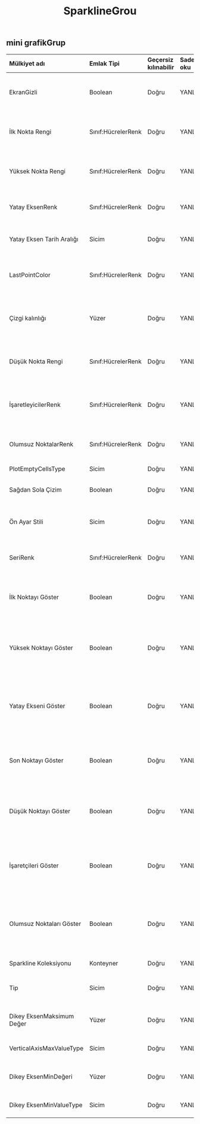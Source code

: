 ﻿---
title: SparklineGrou
second_title: Aspose.Cells Cloud Documen
type: docs
url: /tr/specification/model/sparklinegroup/
description: "Aspose.Cells Bulut modeli spesifikasyonu: SparklineGroup. Açma, oluşturma, düzenleme, bölme, birleştirme, karşılaştırma ve dönüştürme gibi özelliklerle Excel ve diğer elektronik tablo belgelerini zahmetsizce yönetin"
weight: 50
---
## **mini grafikGrup**

 

| Mülkiyet adı| Emlak Tipi| Geçersiz kılınabilir| Sadece oku| Varsayılan değer| Tanım|
|:- |:- |:- |:- |:- |:- |
| EkranGizli| Boolean| Doğru| YANLIŞ|| Verilerin gizli satır ve sütunlarda gösterilip gösterilmeyeceğini belirtir.|
| İlk Nokta Rengi| Sınıf:HücrelerRenk| Doğru| YANLIŞ|| Mini grafik grubundaki verilerin ilk noktasının rengini alır ve ayarlar.|
| Yüksek Nokta Rengi| Sınıf:HücrelerRenk| Doğru| YANLIŞ|| Mini grafik grubundaki en yüksek veri noktalarının rengini alır ve ayarlar.|
| Yatay EksenRenk| Sınıf:HücrelerRenk| Doğru| YANLIŞ|| Mini grafik grubundaki yatay eksenin rengini alır ve ayarlar.|
| Yatay Eksen Tarih Aralığı| Sicim| Doğru| YANLIŞ|| Mini grafik verilerinin tarih değerlerini içeren aralığı temsil eder.|
| LastPointColor| Sınıf:HücrelerRenk| Doğru| YANLIŞ|| Mini grafik grubundaki verilerin son noktasının rengini alır ve ayarlar.|
| Çizgi kalınlığı| Yüzer| Doğru| YANLIŞ|| Mini grafik grubundaki her bir mini çizgideki çizgi ağırlığını puan biriminde alır ve ayarlar.|
| Düşük Nokta Rengi| Sınıf:HücrelerRenk| Doğru| YANLIŞ||Mini grafik grubundaki verilerin en alt noktalarının rengini alır ve ayarlar.|
| İşaretleyicilerRenk| Sınıf:HücrelerRenk| Doğru| YANLIŞ|| Mini grafik grubundaki her çizgi mini grafiğindeki noktaların rengini alır ve ayarlar.|
| Olumsuz NoktalarRenk| Sınıf:HücrelerRenk| Doğru| YANLIŞ|| Mini grafik grubundaki negatif değerlerin rengini alır ve ayarlar.|
| PlotEmptyCellsType| Sicim| Doğru| YANLIŞ|| Boş hücrelerin nasıl çizileceğini gösterir.|
| Sağdan Sola Çizim| Boolean| Doğru| YANLIŞ|| Grafik verilerinin sağdan sola olup olmadığını gösterir.|
| Ön Ayar Stili| Sicim| Doğru| YANLIŞ|| Mini grafik grubunun önceden ayarlanmış stil türünü alır ve ayarlar.|
| SeriRenk| Sınıf:HücrelerRenk| Doğru| YANLIŞ|| Mini grafik grubundaki mini grafiklerin rengini alır ve ayarlar.|
| İlk Noktayı Göster| Boolean| Doğru| YANLIŞ|| Mini grafik grubundaki ilk veri noktasının vurgulanıp vurgulanmayacağını belirtir.|
| Yüksek Noktayı Göster| Boolean| Doğru| YANLIŞ|| Mini grafik grubundaki en yüksek veri noktalarının vurgulanıp vurgulanmayacağını belirtir.|
| Yatay Ekseni Göster| Boolean| Doğru| YANLIŞ|| Mini grafik yatay ekseninin gösterilip gösterilmeyeceğini belirtir. Mini grafik sıfır eksenini geçen verilere sahipse yatay eksen görünür.|
| Son Noktayı Göster| Boolean| Doğru| YANLIŞ||Mini grafik grubundaki verilerin son noktasının vurgulanıp vurgulanmayacağını belirtir.|
| Düşük Noktayı Göster| Boolean| Doğru| YANLIŞ|| Mini grafik grubundaki verilerin en düşük noktalarının vurgulanıp vurgulanmayacağını belirtir.|
| İşaretçileri Göster| Boolean| Doğru| YANLIŞ|| Mini grafik grubundaki her satır mini grafiğindeki her noktanın vurgulanıp vurgulanmayacağını belirtir.|
| Olumsuz Noktaları Göster| Boolean| Doğru| YANLIŞ|| Mini grafik grubundaki negatif değerlerin farklı bir renkle veya işaretleyiciyle vurgulanıp vurgulanmayacağını belirtir.|
| Sparkline Koleksiyonu| Konteyner| Doğru| YANLIŞ|| Nesnenin koleksiyonunu alır.|
| Tip| Sicim| Doğru| YANLIŞ|| Mini grafik grubunun mini grafik türünü belirtir.|
| Dikey EksenMaksimum Değer| Yüzer| Doğru| YANLIŞ|| Dikey eksen için özel maksimum değeri alır ve ayarlar.|
| VerticalAxisMaxValueType| Sicim| Doğru| YANLIŞ|| Dikey eksen maksimum değer türünü temsil eder.|
| Dikey EksenMinDeğeri| Yüzer| Doğru| YANLIŞ|| Dikey eksen için özel minimum değeri alır ve ayarlar.|
| Dikey EksenMinValueType| Sicim| Doğru| YANLIŞ|| Dikey eksen minimum değer türünü temsil eder.|

